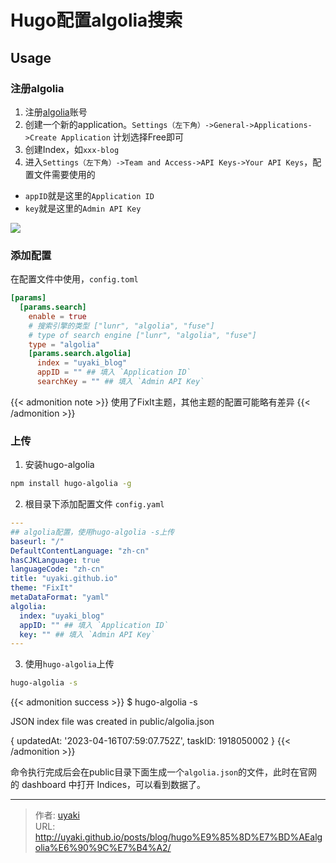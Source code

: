 # Hugo配置algolia搜索


<!--more-->

## Usage

### 注册algolia
1. 注册[algolia](https://www.algolia.com/)账号
2. 创建一个新的application。`Settings（左下角）->General->Applications->Create Application` 计划选择Free即可
3. 创建Index，如`xxx-blog`
4. 进入`Settings（左下角）->Team and Access->API Keys->Your API Keys`，配置文件需要使用的
  - `appID`就是这里的`Application ID`
  - `key`就是这里的`Admin API Key`

![](https://cdn.jsdelivr.net/gh/uyaki/pic-cloud/img/20230416161315.png)

### 添加配置

在配置文件中使用，`config.toml`

```toml
[params]
  [params.search]
    enable = true
    # 搜索引擎的类型 ["lunr", "algolia", "fuse"]
    # type of search engine ["lunr", "algolia", "fuse"]
    type = "algolia"
    [params.search.algolia]
      index = "uyaki_blog"
      appID = "" ## 填入 `Application ID`
      searchKey = "" ## 填入 `Admin API Key`
```

{{< admonition note >}}
使用了FixIt主题，其他主题的配置可能略有差异
{{< /admonition >}}

### 上传

1. 安装hugo-algolia

```bash
npm install hugo-algolia -g
```

2. 根目录下添加配置文件 `config.yaml`

```yaml
---
## algolia配置，使用hugo-algolia -s上传
baseurl: "/"
DefaultContentLanguage: "zh-cn"
hasCJKLanguage: true
languageCode: "zh-cn"
title: "uyaki.github.io"
theme: "FixIt"
metaDataFormat: "yaml"
algolia:
  index: "uyaki_blog"
  appID: "" ## 填入 `Application ID`
  key: "" ## 填入 `Admin API Key`
---
```

3. 使用`hugo-algolia`上传

```bash
hugo-algolia -s
```

{{< admonition success >}}
$ hugo-algolia -s

JSON index file was created in public/algolia.json

{ updatedAt: '2023-04-16T07:59:07.752Z', taskID: 1918050002 }
{{< /admonition >}}

命令执行完成后会在public目录下面生成一个`algolia.json`的文件，此时在官网的 dashboard 中打开 Indices，可以看到数据了。


---

> 作者: [uyaki](https://www.github.com/uyaki)  
> URL: http://uyaki.github.io/posts/blog/hugo%E9%85%8D%E7%BD%AEalgolia%E6%90%9C%E7%B4%A2/  

